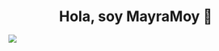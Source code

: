 <div align="center">
<h1 align="center">Hola, soy MayraMoy</a> 👋</h1>
</div>
<img src="[[https://i.imgur.com/weNbhGZ.png]](https://media.licdn.com/dms/image/D4D22AQH0hUt8048utg/feedshare-shrink_1280/0/1719520441578?e=1722470400&v=beta&t=Q9x-LIr_dS4B_QxDj41UvoCfW5IqCIM4XtKoKTVTc6U)">
